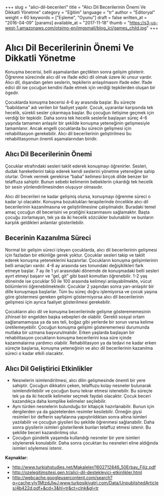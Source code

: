 +++
slug = "alici-dil-becerileri"
title = "Alıcı Dil Becerilerinin Önemi Ve Dikkatli Yönetme"
category = "Eğitim"
language = "tr"
author = "Editoryal"
weight = 60
keywords = ["Eşleme", "Oyunu"]
draft = false
written_at = "2016-04-09"
[params]
available_at = "2017-11-18"
thumb = "https://s3-us-west-1.amazonaws.com/otsimo-en/imgsmall/blog_ici/games_child.jpg"
+++

# Alıcı Dil Becerilerinin Önemi Ve Dikkatli Yönetme

Konuşma becerisi, belli aşamalardan geçtikten sonra gelişim gösterir. Öğrenme sürecinde alıcı dil ve ifade edici dil olmak üzere iki unsur vardır. Alıcı dil, dışarıdan gelen seslerin, tepkilerin anlaşılmasını ifade eder. İfade edici dil ise çocuğun kendini ifade etmek için verdiği tepkilerden oluşan bir ögedir.

Çocuklarda konuşma becerisi 4-6 ay arasında başlar. Bu süreçte “babıldama” adı verilen bir faaliyet yapılır. Çocuk, uyaranlar karşısında tek hecelik, sürekli sesler çıkarmaya başlar. Bu çocuğun iletişime geçmek için verdiği bir tepkidir. Daha sonra tek hecelik seslerle başlayan süreç 4-6 yaşında tamamen anlaşılır bir şekilde konuşma yeteneğinin gelişmesiyle tamamlanır. Ancak engelli çocuklarda bu sürecin gelişmesi için rehabilitasyon gerekebilir. Alıcı dil becerilerinin geliştirilmesi bu rehabilitasyonun önemli aşamalarından biridir.

## Alıcı Dil Becerilerinin Önemi

Çocuklar etrafındaki sesleri taklit ederek konuşmayı öğrenirler. Sesleri, dudak hareketlerini takip ederek kendi seslerini yönetme yeteneğine sahip olurlar. Örnek vermek gerekirse “baba” kelimesi birçok dilde benzer bir telaffuza sahiptir. Bunun sebebi kelimenin bebeklerin çıkardığı tek hecelik bir sesin yönlendirilmesinden oluşuyor olmasıdır.

Alıcı dil becerileri ne kadar gelişmiş olursa, konuşmayı öğrenme süreci o kadar iyi olacaktır. Konuşma bozuklukları terapilerinde öncelikle alıcı dil becerilerinin kazanılmasına ve geliştirilmesine çalışılmalıdır. Buradaki temel amaç çocuğun dil becerisini ve pratiğini kazanmasını sağlamaktır. Başta çocuğu zorlamayan, tek ya da iki hecelik sözcükler bulunabilir ve bunların karşılık geldikleri anlamlar gösterilebilir.


## Becerinin Kazanılma Süreci

Normal bir gelişim süreci izleyen çocuklarda, alıcı dil becerilerinin gelişmesi için fazladan bir etkinliğe gerek yoktur. Çocuklar sesleri takip ve taklit ederek konuşma yeteneklerini kazanırlar. Çocukların konuşma gelişimlerinin belli amaçları vardır. 4-6 ay arasında ses tonundaki değişiklikleri fark etmeye başlar. 7 ay ile 1 yıl arasındaki dönemde de konuşmadaki belli sesleri ayırt etmeyi başarır ve “gel, git” gibi basit komutları öğrenebilir. 1-2 yaş döneinde ise çocuklar 50 ile 100 arasında kelimeyi anlayabilmekte, vücut bölümlerini öğrenebilmektedir. Çocuklar 2 yaşından sonra yarı-anlaşılır bir dille konuşmaya başlarlar. Tüm bu süreç doğru işlemiyorsa ve çocuk yaşına göre göstermesi gereken gelişimi göstermiyorsa alıcı dil becerilerinin gelişmesi için ayrıca faaliyet gösterilmesi gerekebilir.

Çocukların alıcı dil ve konuşma becerilerinde gelişme gösterememesinin zihinsel bir engelden başka sebepleri de olabilir. Gerekli sosyal ortam sağlanamamışsa ya da ses teli, boğaz gibi yerlerde bir sorun varsa kelime üretilemeyebilir. Çocuğun konuşma gelişimi gösterememesi durumunda mutlaka bir uzmana başvurulmalıdır. Erken yaşlarda başlayan bir rehabilitasyon çocukların konuşma becerilerini kısa süre içinde kazanmalarına yardımcı olabilir. Rehabilitasyon ya da tedavi ne kadar erken süreçte başlarsa, konuşma yeteneğinin ve alıcı dil becerilerinin kazanılma süreci o kadar etkili olacaktır.


## Alıcı Dil Geliştirici Etkinlikler

  * Nesnelerin isimlendirilmesi, alıcı dilin gelişmesinde önemli bir yere sahiptir. Çocuğun dikkatini çeken, telaffuzu kolay nesneler bulunarak isimlendirilebilir ve çocuğun bunu tekrar etmesi istenebilir. Bu süreçte tek ya da iki hecelik kelimeler seçmek faydalı olacaktır. Çocuk beceri kazandıkça daha komplike kelimeler seçilebilir.
  * Aynı türden nesnelerin bulunduğu bir kitapçık hazırlanabilir. Bunun için dergilerden ya da gazetelerden resimler kesilebilir. Örneğin giysi resimleri bir defterin sayfalarına yapıştırıldıktan sonra altına isimleri yazılabilir ve çocuğun giysileri bu şekilde öğrenmesi sağlanabilir. Daha sonra giysilerin isimleri gösterilerek bunları telaffuz etmesi istenir. Bu şekilde beceri kazandırılmış olur.
  * Çocuğun gündelik yaşamda kullandığı nesneler bir yere isimleri söylenerek konulabilir. Daha sonra çocuktan bu nesneleri eline aldığında isimleri söylemesi istenir.

**Kaynaklar:**

  * http://www.turkishstudies.net/Makaleler/1602712846_50Erbay_Filiz.pdf
  * http://ozelegitimsitesi.gen.tr/alici-dil-destekleyici-etkinlikler.html
  * http://webcache.googleusercontent.com/search?q=cache:yIy1MtzdJlwJ:www.turkpsikiyatri.com/Data/UnpublishedArticles/4b422d.pdf+&cd=3&hl=tr&ct=clnk&gl=tr
